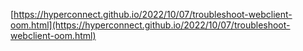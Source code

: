 [https://hyperconnect.github.io/2022/10/07/troubleshoot-webclient-oom.html](https://hyperconnect.github.io/2022/10/07/troubleshoot-webclient-oom.html)